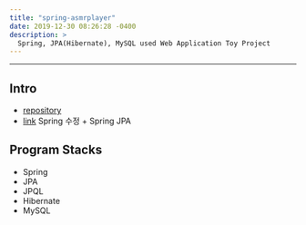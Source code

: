 ```yaml
---
title: "spring-asmrplayer"
date: 2019-12-30 08:26:28 -0400
description: >
  Spring, JPA(Hibernate), MySQL used Web Application Toy Project
---
```

---

## Intro
- [repository]
- [link] Spring 수정 + Spring JPA

## Program Stacks
- Spring
- JPA
- JPQL
- Hibernate
- MySQL

[repository]: https://github.com/blackjayH/spring-asmrplayer/
[link]: https://github.com/blackjayH/java-asmrplayer

